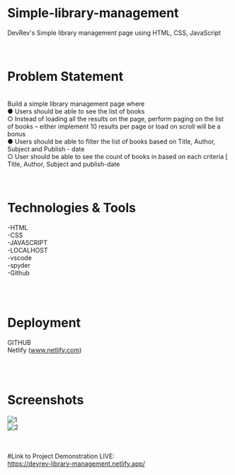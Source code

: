 # Simple-library-management
DevRev's Simple library management page using HTML, CSS, JavaScript
<br>
<br>
<br>


# Problem Statement
 <br /> 
Build a simple library management page where <br>
  ● Users should be able to see the list of books <br>
  ○ Instead of loading all the results on the page, perform paging on the list of books – either implement 10 results per page or load on scroll will be a bonus
 <br>  ● Users should be able to filter the list of books based on Title, Author, Subject and Publish - date
<br>   ○ User should be able to see the count of books in based on each criteria [ Title, Author, Subject and publish-date
 <br>
 <br>
 <br>


# Technologies & Tools
 -HTML <br>
 -CSS <br>
 -JAVASCRIPT <br>
 -LOCALHOST <br>
 -vscode <br>
 -spyder <br>
 -Github
 
<br>
<br>

# Deployment
GITHUB <br />
Netlify (www.netlify.com) <br />

 <br />  <br />
 # Screenshots
 ![1](https://user-images.githubusercontent.com/87519174/206407084-547902a8-7f6a-4971-b906-7397483b0f99.png)<br>
![2](https://user-images.githubusercontent.com/87519174/206407093-86a04ab1-9fa5-4514-b414-37b34f039fc0.png)

  <br />  <br />
  #Link to Project Demonstration LIVE: <br />
  https://devrev-library-management.netlify.app/


  

